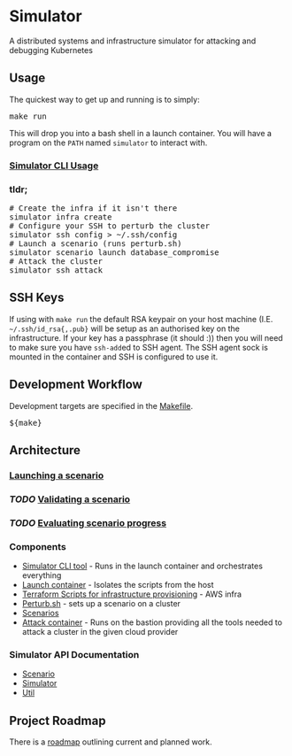 <!--

NOTICE: THIS FILE IS AUTOGENERATED FROM docs/README.template.md

This file is evaled by a quickly cobbled together bash script to replace the variables.

Backticks are imterpreted by bash so use <code> for inline code and <pre> for code blocks.

If you need to include bsah code snippets you will need to change how the templating works.

-->

# Simulator

A distributed systems and infrastructure simulator for attacking and debugging Kubernetes

## Usage

The quickest way to get up and running is to simply:

<pre>
make run
</pre>

This will drop you into a bash shell in a launch container.  You will have a program on the <code>PATH</code> named <code>simulator</code>
to interact with.

### [Simulator CLI Usage](./docs/cli.md)

### tldr;

<pre>
# Create the infra if it isn't there
simulator infra create
# Configure your SSH to perturb the cluster
simulator ssh config > ~/.ssh/config
# Launch a scenario (runs perturb.sh)
simulator scenario launch database_compromise
# Attack the cluster
simulator ssh attack
</pre>

## SSH Keys

If using with <code>make run</code> the default RSA keypair on your host machine (I.E. <code>~/.ssh/id_rsa{,.pub}</code> will
be setup as an authorised key on the infrastructure. If your key has a passphrase (it should :)) then you
will need to make sure you have <code>ssh-add</code>ed to SSH agent.  The SSH agent sock is mounted in the container
and SSH is configured to use it.

## Development Workflow

Development targets are specified in the [Makefile](./Makefile).

<pre>
${make}
</pre>

## Architecture

### [Launching a scenario](./docs/launch.md)

### *TODO* [Validating a scenario](./docs/validation.md)

### *TODO* [Evaluating  scenario progress](./docs/evaluation.md)

### Components

* [Simulator CLI tool](./cmd) - Runs in the launch container and orchestrates everything
* [Launch container](./Dockerfile) - Isolates the scripts from the host
* [Terraform Scripts for infrastructure provisioning](./terraform) - AWS infra
* [Perturb.sh](./simulation-scripts/perturb.sh) - sets up a scenario on a cluster
* [Scenarios](./simulation-scripts/scenario)
* [Attack container](./attack) - Runs on the bastion providing all the tools needed to attack a
cluster in the given cloud provider

### Simulator API Documentation

* [Scenario](./docs/api/scenario.md)
* [Simulator](./docs/api/simulator.md)
* [Util](./docs/api/util.md)

## Project Roadmap

There is a [roadmap](./docs/roadmap.md) outlining current and planned work.
